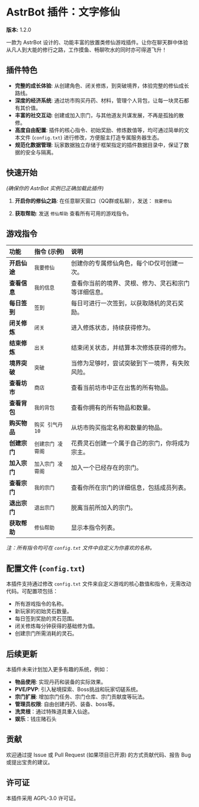 # AstrBot 插件：文字修仙

**版本:** 1.2.0

一款为 AstrBot 设计的、功能丰富的放置类修仙游戏插件。让你在聊天群中体验从凡人到大能的修行之路，工作摸鱼、畅聊吹水的同时亦可得道飞升！

## 插件特色

* **完整的成长体验**: 从创建角色、闭关修炼，到突破境界，体验完整的修仙成长路线。
* **深度的经济系统**: 通过坊市购买丹药、材料，管理个人背包，让每一块灵石都有其价值。
* **丰富的社交互动**: 创建或加入宗门，与其他道友共谋发展，不再是孤独的散修。
* **高度自由配置**: 插件的核心指令、初始奖励、修炼数值等，均可通过简单的文本文件 (`config.txt`) 进行修改，方便服主打造专属服务器生态。
* **规范化数据管理**: 玩家数据独立存储于框架指定的插件数据目录中，保证了数据的安全与隔离。

## 快速开始

*(确保你的 AstrBot 实例已正确加载此插件)*

1.  **开启你的修仙之路**: 在任意聊天窗口（QQ群或私聊），发送：
    `我要修仙`

2.  **获取帮助**:
    发送 `修仙帮助` 查看所有可用的游戏指令。

## 游戏指令

| 功能 | 指令 (示例) | 说明 |
| :--- | :--- | :--- |
| **开启仙途** | `我要修仙` | 创建你的专属修仙角色，每个ID仅可创建一次。 |
| **查看信息** | `我的信息` | 查看你当前的境界、灵根、修为、灵石和宗门等详细信息。 |
| **每日签到** | `签到` | 每日可进行一次签到，以获取随机的灵石奖励。 |
| **闭关修炼** | `闭关` | 进入修炼状态，持续获得修为。 |
| **结束修炼** | `出关` | 结束闭关状态，并结算本次修炼获得的修为。 |
| **境界突破** | `突破` | 当修为足够时，尝试突破到下一境界，有失败风险。 |
| **查看坊市** | `商店` | 查看当前坊市中正在出售的所有物品。 |
| **查看背包** | `我的背包` | 查看你拥有的所有物品和数量。 |
| **购买物品** | `购买 引气丹 10` | 从坊市购买指定名称和数量的物品。 |
| **创建宗门** | `创建宗门 凌霄阁` |花费灵石创建一个属于自己的宗门，你将成为宗主。 |
| **加入宗门** | `加入宗门 凌霄阁` | 加入一个已经存在的宗门。 |
| **查看宗门** | `我的宗门` | 查看你所在宗门的详细信息，包括成员列表。 |
| **退出宗门** | `退出宗门` | 脱离当前所加入的宗门。 |
| **获取帮助** | `修仙帮助` | 显示本指令列表。 |

*注：所有指令均可在 `config.txt` 文件中自定义为你喜欢的名称。*

## 配置文件 (`config.txt`)

本插件支持通过修改 `config.txt` 文件来自定义游戏的核心数值和指令，无需改动代码。可配置项包括：
* 所有游戏指令的名称。
* 新玩家的初始灵石数量。
* 每日签到奖励的灵石范围。
* 闭关修炼每分钟获得的基础修为值。
* 创建宗门所需消耗的灵石。

## 后续更新

本插件未来计划加入更多有趣的系统，例如：
* **物品使用**: 实现丹药和装备的实际效果。
* **PVE/PVP**: 引入秘境探索、Boss挑战和玩家切磋系统。
* **宗门扩展**: 增加宗门任务、宗门仓库、宗门贡献度等玩法。
* **管理员权限**: 自由创建丹药、装备、boss等。
* **洗灵根**：通过特殊道具重入仙途。
* **娱乐**：钱庄赌石头

## 贡献

欢迎通过提 Issue 或 Pull Request (如果项目已开源) 的方式贡献代码、报告 Bug 或提出宝贵的建议。

## 许可证

本插件采用 AGPL-3.0 许可证。